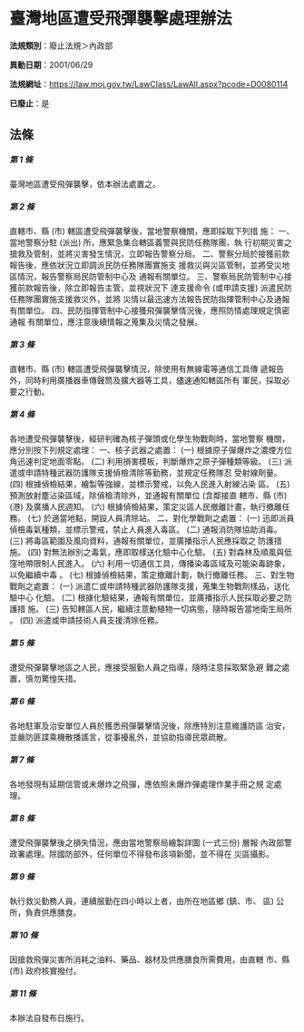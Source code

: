 # 臺灣地區遭受飛彈襲擊處理辦法

**法規類別**：廢止法規＞內政部

**異動日期**：2001/06/29  

**法規網址**：https://law.moj.gov.tw/LawClass/LawAll.aspx?pcode=D0080114

**已廢止**：是



## 法條
##### 第 1 條
臺灣地區遭受飛彈襲擊，依本辦法處置之。

##### 第 2 條
直轄市、縣 (市) 轄區遭受飛彈襲擊後，當地警察機關，應即採取下列措
施：
一、當地警察分駐 (派出) 所，應緊急集合轄區義警與民防任務隊團，執
    行初期災害之搶救及管制，並將災害發生情況，立即報告警察分局。
二、警察分局於接獲前款報告後，應依狀況立即調派民防任務隊團實施支
    援救災與災區管制，並將受災地區情況，報告警察局民防管制中心及
    通報有關單位。
三、警察局民防管制中心接獲前款報告後，除立即報告主管，並視狀況下
    達支援命令 (或申請支援) 派遣民防任務隊團實施支援救災外，並將
    災情以最迅速方法報告民防指揮管制中心及通報有關單位。
四、民防指揮管制中心接獲飛彈襲擊情況後，應照防情處理規定慎密通報
    有關單位，應注意後續情報之蒐集及災情之發展。


##### 第 3 條
直轄市、縣 (市) 轄區遭受飛彈襲擊情況，除使用有無線電等通信工具傳
遞報告外，同時利用廣播器車傳聲筒及擴大器等工具，儘速通知轄區所有
軍民，採取必要之行動。

##### 第 4 條
各地遭受飛彈襲擊後，經研判確為核子彈頭或化學生物戰劑時，當地警察
機關，應分別按下列規定處理：
一、核子武器之處置：
 (一) 根據原子彈爆炸之濃煙方位角迅速判定地面零點。
 (二) 利用損害模板，判斷爆炸之原子彈種類等級。
 (三) 派遣或申請特種武器防護隊支援偵檢清除等勤務，並規定任務隊忍
      受射線劑量。
 (四) 根據偵檢結果，繪製等強線，並標示警戒，以免人民進入射線沾染
      區。
 (五) 預測放射塵沾染區域，除偵檢清除外，並通報有關單位 (含鄰接直
      轄市、縣 (市)  (港) 及廣播人民週知。
 (六) 根據偵檢結果，策定災區人民撤離計畫，執行撤離任務。
 (七) 於適當地點，開設人員清除站。
二、對化學戰劑之處置：
 (一) 迅即派員偵檢毒氣種類，並標示警戒，禁止人員進入毒區。
 (二) 通報消防隊協助消毒。
 (三) 將毒區範圍及風向資料，通報有關單位，並廣播指示人民應採取之
      防護措施。
 (四) 對無法辦別之毒氣，應即取樣送化驗中心化驗。
 (五) 對森林及順風與低窪地帶限制人民進入。
 (六) 利用一切通信工具，傳播染毒區域及可能染毒跡象，以免繼續中毒
      。
 (七) 根據偵檢結果，策定撤離計劃，執行撤離任務。
三、對生物戰劑之處置：
 (一) 派遣ㄈ或申請特種武器防護隊支援，蒐集生物戰劑樣品，送化驗中心
      化驗。
 (二) 根據化驗結果，通報有關單位，並廣播指示人民採取必要之防護措
      施。
 (三) 告知轄區人民，繼續注意動植物一切病態，隨時報告當地衛生局所
      。
 (四) 派遣或申請技術人員支援清除任務。


##### 第 5 條
遭受飛彈襲擊地區之人民，應接受服勤人員之指導，隨時注意採取緊急避
難之處置，慎勿驚惶失措。

##### 第 6 條
各地駐軍及治安單位人員於獲悉飛彈襲擊情況後，除應特別注意維護防區
治安，並嚴防匪諜乘機散播謠言，從事擾亂外，並協助指導民眾疏散。

##### 第 7 條
各地發現有延期信管或未爆炸之飛彈，應依照未爆炸彈處理作業手冊之規
定處理。

##### 第 8 條
遭受飛彈襲擊後之損失情況，應由當地警察局繪製詳圖 (一式三份) 層報
內政部警政署處理。除國防部外，任何單位不得發布該項新聞，並不得在
災區攝影。

##### 第 9 條
執行救災勤務人員，連續服勤在四小時以上者，由所在地區鄉 (鎮、市、
區) 公所，負責供應膳食。

##### 第 10 條
因搶救飛彈災害所消耗之油料、藥品、器材及供應膳食所需費用，由直轄
市、縣 (市) 政府核實撥付。

##### 第 11 條
本辦法自發布日施行。


